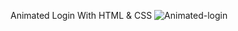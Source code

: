 Animated Login With HTML & CSS
![Animated-login](https://user-images.githubusercontent.com/63080047/194317665-6db1c068-8208-42a8-af89-1859f602b8b0.gif)
